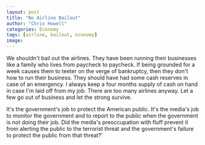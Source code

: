 ```yaml
---
layout: post
title: "No Airline Bailout"
author: "Chris Howell"
categories: Economy
tags: [airline, bailout, economy]
image: 
---
```

We shouldn't bail out the airlines. They have been running their businesses like a family who lives from paycheck to paycheck. If being grounded for a week causes them to teeter on the verge of bankruptcy, then they don't how to run their business. They should have had some cash reserves in case of an emergency. I always keep a four months supply of cash on hand in case I'm laid off from my job. There are too many airlines anyway. Let a few go out of business and let the strong survive. 

It's the government's job to protect the American public. It's the media's job to monitor the government and to report to the public when the government is not doing their job. Did the media's preoccupation with fluff prevent it from alerting the public to the terrorist threat and the government's failure to protect the public from that threat?'
